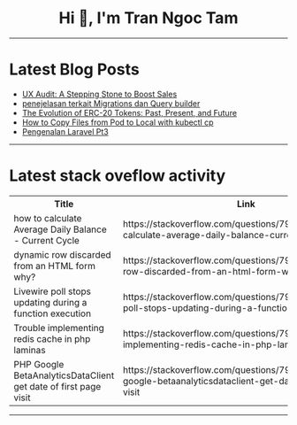 <h1 align="center">Hi 👋, I'm Tran Ngoc Tam</h1>

---

# Latest Blog Posts 
<!-- BLOG-POST-LIST:START -->
- [UX Audit: A Stepping Stone to Boost Sales](https://dev.to/lollypopdesign/ux-audit-a-stepping-stone-to-boost-sales-2ngb)
- [penejelasan terkait Migrations dan Query builder](https://dev.to/shonabil/penejelasan-terkait-migrations-dan-query-builder-1bbm)
- [The Evolution of ERC-20 Tokens: Past, Present, and Future](https://dev.to/lisaward867/the-evolution-of-erc-20-tokens-past-present-and-future-9nc)
- [How to Copy Files from Pod to Local with kubectl cp](https://dev.to/cicube/how-to-copy-files-from-pod-to-local-with-kubectl-cp-4npe)
- [Pengenalan Laravel Pt3](https://dev.to/razqaa_fcfe19aee879ffd75a/pengenalan-laravel-pt3-3i5l)
<!-- BLOG-POST-LIST:END -->

---

# Latest stack oveflow activity
<table>
  <tr><th>Title</th><th>Link</th></tr>
  <!-- STACKOVERFLOW:START --><tr><td>how to calculate Average Daily Balance - Current Cycle</td><td>https://stackoverflow.com/questions/79049835/how-to-calculate-average-daily-balance-current-cycle</td></tr><tr><td>dynamic row discarded from an HTML form why?</td><td>https://stackoverflow.com/questions/79049819/dynamic-row-discarded-from-an-html-form-why</td></tr><tr><td>Livewire poll stops updating during a function execution</td><td>https://stackoverflow.com/questions/79049797/livewire-poll-stops-updating-during-a-function-execution</td></tr><tr><td>Trouble implementing redis cache in php laminas</td><td>https://stackoverflow.com/questions/79049796/trouble-implementing-redis-cache-in-php-laminas</td></tr><tr><td>PHP Google BetaAnalyticsDataClient get date of first page visit</td><td>https://stackoverflow.com/questions/79049749/php-google-betaanalyticsdataclient-get-date-of-first-page-visit</td></tr><!-- STACKOVERFLOW:END -->
</table>

---


